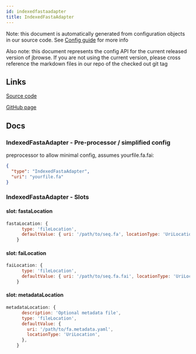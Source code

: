 ```yaml
---
id: indexedfastaadapter
title: IndexedFastaAdapter
---
```


Note: this document is automatically generated from configuration objects in our
source code. See [Config guide](/docs/config_guide) for more info

Also note: this document represents the config API for the current released
version of jbrowse. If you are not using the current version, please cross
reference the markdown files in our repo of the checked out git tag

## Links

[Source code](https://github.com/GMOD/jbrowse-components/blob/main/plugins/sequence/src/IndexedFastaAdapter/configSchema.ts)

[GitHub page](https://github.com/GMOD/jbrowse-components/tree/main/website/docs/config/IndexedFastaAdapter.md)

## Docs

### IndexedFastaAdapter - Pre-processor / simplified config

preprocessor to allow minimal config, assumes yourfile.fa.fai:

```json
{
  "type": "IndexedFastaAdapter",
  "uri": "yourfile.fa"
}
```

### IndexedFastaAdapter - Slots

#### slot: fastaLocation

```js
fastaLocation: {
      type: 'fileLocation',
      defaultValue: { uri: '/path/to/seq.fa', locationType: 'UriLocation' },
    }
```

#### slot: faiLocation

```js
faiLocation: {
      type: 'fileLocation',
      defaultValue: { uri: '/path/to/seq.fa.fai', locationType: 'UriLocation' },
    }
```

#### slot: metadataLocation

```js
metadataLocation: {
      description: 'Optional metadata file',
      type: 'fileLocation',
      defaultValue: {
        uri: '/path/to/fa.metadata.yaml',
        locationType: 'UriLocation',
      },
    }
```
